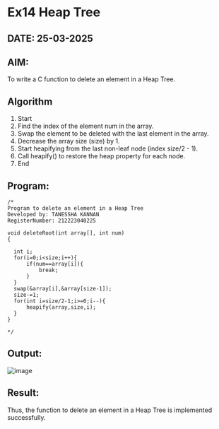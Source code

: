 # Ex14 Heap Tree
## DATE: 25-03-2025
## AIM:
To write a C function to delete an element in a Heap Tree.

## Algorithm
1. Start
2. Find the index of the element num in the array.
3. Swap the element to be deleted with the last element in the array.
4. Decrease the array size (size) by 1.
5. Start heapifying from the last non-leaf node (index size/2 - 1).
6. Call heapify() to restore the heap property for each node.
7. End 

## Program:
```
/*
Program to delete an element in a Heap Tree
Developed by: TANESSHA KANNAN
RegisterNumber: 212223040225

void deleteRoot(int array[], int num)
{

  int i;
  for(i=0;i<size;i++){
      if(num==array[i]){
          break;
      }
  }
  swap(&array[i],&array[size-1]);
  size-=1;
  for(int i=size/2-1;i>=0;i--){
      heapify(array,size,i);
  }
}

*/
```

## Output:
![image](https://github.com/user-attachments/assets/53438d06-5141-41a2-acfb-4a9393a69f8d)

## Result:
Thus, the function to delete an element in a Heap Tree is implemented successfully.
